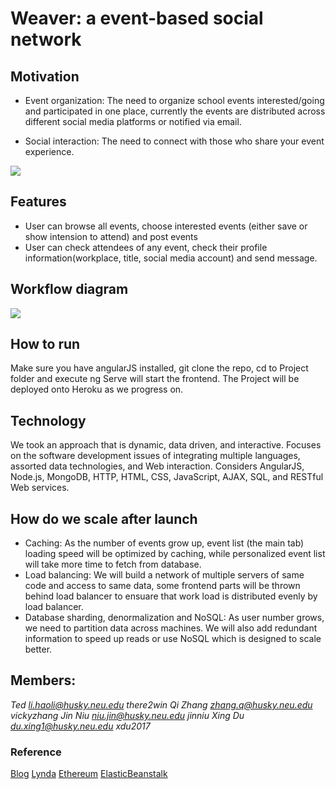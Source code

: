 #                                     Weaver: a event-based social network
## Motivation

* Event organization: The need to organize school events interested/going and participated in one place, currently the events are distributed across different social media platforms or notified via email. 

* Social interaction: The need to connect with those who share your event experience. 

![](https://www.ibm.com/events/shared/img/think/home/think-new-lead.jpg)

## Features
* User can browse all events, choose interested events (either save or show intension to attend) and post events
* User can check attendees of any event, check their profile information(workplace, title, social media account) and send message.

## Workflow diagram 

![](https://github.com/TeamNEUSV/Weaver_LetsChat/blob/master/doc/Untitled%20Diagram.png?raw=true)

## How to run
Make sure you have angularJS installed, git clone the repo, cd to Project folder and execute ng Serve will start the frontend.
The Project will be deployed onto Heroku as we progress on.

## Technology
We took an approach that is dynamic, data driven, and interactive. Focuses on the software development issues of integrating multiple languages, assorted data technologies, and Web interaction. Considers AngularJS, Node.js, MongoDB, HTTP, HTML, CSS, JavaScript, AJAX, SQL, and RESTful Web services.

## How do we scale after launch
* Caching: As the number of events grow up, event list (the main tab) loading speed will be optimized by caching, while personalized event list will take more time to fetch from database. 
* Load balancing: We will build a network of multiple servers of same code and access to same data, some frontend parts will be thrown behind load balancer to ensuare that work load is distributed evenly by load balancer. 
* Database sharding, denormalization and NoSQL: As user number grows, we need to partition data across machines. We will also add redundant information to speed up reads or use NoSQL which is designed to scale better.

## Members:

*Ted  li.haoli@husky.neu.edu there2win*
*Qi Zhang zhang.q@husky.neu.edu vickyzhang*
*Jin Niu niu.jin@husky.neu.edu jinniu*
*Xing Du du.xing1@husky.neu.edu xdu2017*


### Reference
[Blog](https://hackernoon.com/learn-blockchains-by-building-one-117428612f46) 
[Lynda](https://www.lynda.com/Blockchain-tutorials/Blockchain-Beyond-Basics)
[Ethereum](https://ethereum.org/token)
[ElasticBeanstalk](https://docs.aws.amazon.com/elasticbeanstalk/latest/dg/customize-containers-ec2.html#customize-containers-format-container_commands)
